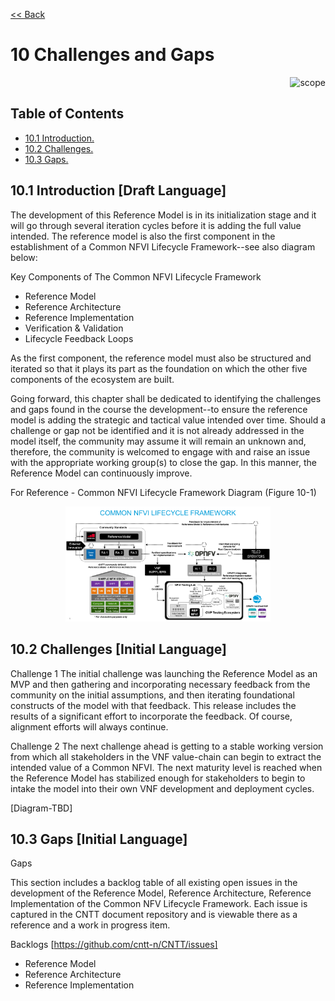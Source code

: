 [<< Back](../../ref_model)
# 10 Challenges and Gaps

<p align="right"><img src="../figures/bogo_sdc.png" alt="scope" title="Scope" width="35%"/></p>

## Table of Contents
* [10.1 Introduction.](#10.1)
* [10.2 Challenges.](#10.2)
* [10.3 Gaps.](#10.3)

<a name="10.1"></a>
## 10.1 Introduction [Draft Language]

The development of this Reference Model is in its initialization stage and it will go through several iteration cycles before it is adding the full value intended. The reference model is also the first component in the establishment of a Common NFVI Lifecycle Framework--see also diagram below:

Key Components of The Common NFVI Lifecycle Framework

- Reference Model
- Reference Architecture
- Reference Implementation
- Verification & Validation
- Lifecycle Feedback Loops

As the first component, the reference model must also be structured and iterated so that it plays its part as the foundation on which the other five components of the ecosystem are built.

Going forward, this chapter shall be dedicated to identifying the challenges and gaps found in the course the development--to ensure the reference model is adding the strategic and tactical value intended over time. Should a challenge or gap not be identified and it is not already addressed in the model itself, the community may assume it will remain an unknown and, therefore, the community is welcomed to engage with and raise an issue with the appropriate working group(s) to close the gap. In this manner, the Reference Model can continuously improve.

For Reference - Common NFVI Lifecycle Framework Diagram (Figure 10-1)
<p align="center"><img src="../figures/ch10-fig-10-1-common-nfvi_lifecycle_framework.png" alt="Framework" title="Framework" width="65%"/></p>

<a name="10.2"></a>
## 10.2 Challenges [Initial Language]

Challenge 1
The initial challenge was launching the Reference Model as an MVP and then gathering and incorporating necessary feedback from the community on the initial assumptions, and then iterating foundational constructs of the model with that feedback. This release includes the results of a significant effort to incorporate the feedback. Of course, alignment efforts will always continue.

Challenge 2
The next challenge ahead is getting to a stable working version from which all stakeholders in the VNF value-chain can begin to extract the intended value of a Common NFVI. The next maturity level is reached when the Reference Model has stabilized enough for stakeholders to begin to intake the model into their own VNF development and deployment cycles.

[Diagram-TBD]

<a name="10.3"></a>
## 10.3 Gaps [Initial Language]

Gaps

This section includes a backlog table of all existing open issues in the development of the Reference Model, Reference Architecture, Reference Implementation of the Common NFV Lifecycle Framework. Each issue is captured in the CNTT document repository and is viewable there as a reference and a work in progress item.

Backlogs [https://github.com/cntt-n/CNTT/issues]
- Reference Model 
- Reference Architecture 
- Reference Implementation 

